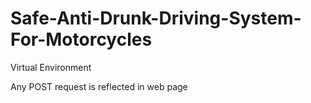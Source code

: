 # Safe-Anti-Drunk-Driving-System-For-Motorcycles

Virtual Environment

Any POST request is reflected in web page